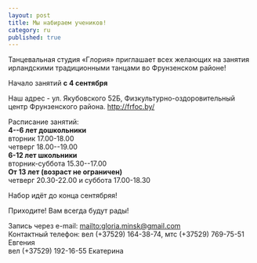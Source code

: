 ```yaml
---
layout: post
title: Мы набираем учеников!
category: ru
published: true
---
```











Танцевальная студия «Глория» приглашает всех желающих на занятия ирландскими традиционными танцами во Фрунзенском районе!

Начало занятий **с 4 сентября**


Наш адрес - ул. Якубовского 52Б, Физкультурно-оздоровительный центр Фрунзенского района. <http://frfoc.by/>

Расписание занятий:  
**4--6 лет дошкольники**  
вторник 17.00-18.00  
четверг 18.00--19.00  
**6-12 лет школьники**  
вторник-суббота 15.30--17.00  
**От 13 лет (возраст не ограничен)**  
четверг 20.30-22.00 и суббота 17.00-18.30

Набор идёт до конца сентябряя!

Приходите! Вам всегда будут рады!

Запись через e-mail: <mailto:gloria.minsk@gmail.com>  
Контактный телефон: вел (+37529) 164-38-74, мтс (+37529) 769-75-51 Евгения    
вел (+37529) 192-16-55 Екатерина

